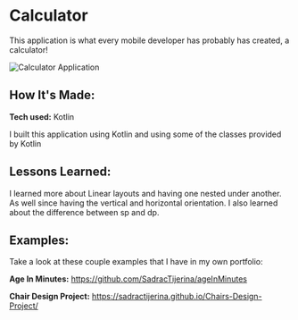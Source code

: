 # Calculator
This application is what every mobile developer has probably has created, a calculator!

![Calculator Application](https://user-images.githubusercontent.com/20524736/183270620-62a53014-8e33-4391-9ba3-4ad3d5ed94f2.png)

## How It's Made:

**Tech used:** Kotlin

I built this application using Kotlin and using some of the classes provided by Kotlin


## Lessons Learned:

I learned more about Linear layouts and having one nested under another. As well since having the vertical and horizontal orientation. I also learned about the difference between sp and dp.

## Examples:
Take a look at these couple examples that I have in my own portfolio:

**Age In Minutes:** https://github.com/SadracTijerina/ageInMinutes

**Chair Design Project:** https://sadractijerina.github.io/Chairs-Design-Project/
